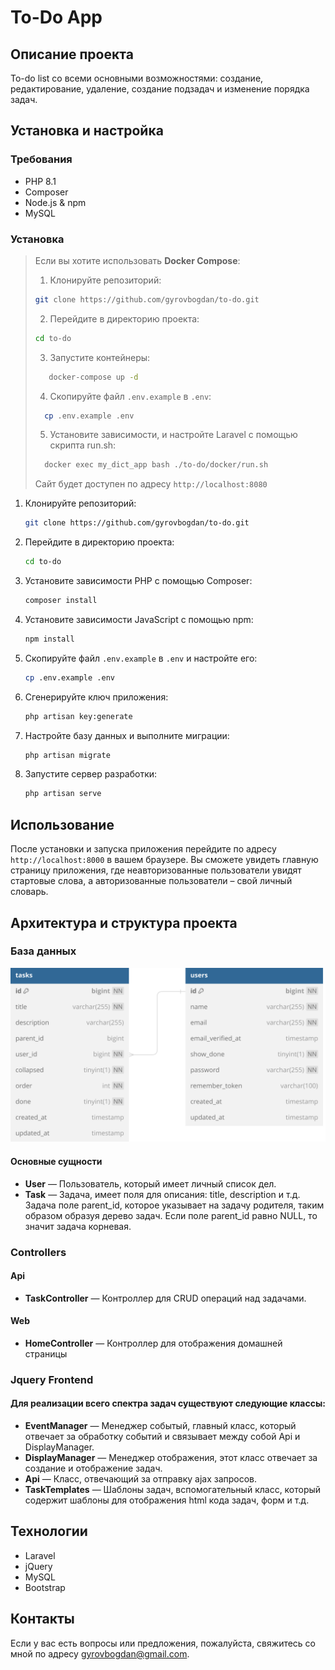 # To-Do App

## Описание проекта

To-do list со всеми основными возможностями: создание, редактирование, удаление, создание подзадач и изменение порядка задач.

## Установка и настройка

### Требования

-   PHP 8.1
-   Composer
-   Node.js & npm
-   MySQL

### Установка

> Если вы хотите использовать **Docker Compose**:
>
> 1.  Клонируйте репозиторий:
>
> ```bash
> git clone https://github.com/gyrovbogdan/to-do.git
> ```
>
> 2.  Перейдите в директорию проекта:
>
> ```bash
> cd to-do
> ```
>
> 3. Запустите контейнеры:
>
> ```bash
>    docker-compose up -d
> ```
>
> 4. Скопируйте файл `.env.example` в `.env`:
>
> ```bash
>   cp .env.example .env
> ```
>
> 5. Установите зависимости, и настройте Laravel с помощью скрипта run.sh:
>
> ```bash
>   docker exec my_dict_app bash ./to-do/docker/run.sh
> ```
>
> Сайт будет доступен по адресу `http://localhost:8080`

1. Клонируйте репозиторий:

    ```bash
    git clone https://github.com/gyrovbogdan/to-do.git
    ```

2. Перейдите в директорию проекта:

    ```bash
    cd to-do
    ```

3. Установите зависимости PHP с помощью Composer:

    ```bash
    composer install
    ```

4. Установите зависимости JavaScript с помощью npm:

    ```bash
    npm install
    ```

5. Скопируйте файл `.env.example` в `.env` и настройте его:

    ```bash
    cp .env.example .env
    ```

6. Сгенерируйте ключ приложения:

    ```bash
    php artisan key:generate
    ```

7. Настройте базу данных и выполните миграции:

    ```bash
    php artisan migrate
    ```

8. Запустите сервер разработки:
    ```bash
    php artisan serve
    ```

## Использование

После установки и запуска приложения перейдите по адресу `http://localhost:8000` в вашем браузере. Вы сможете увидеть главную страницу приложения, где неавторизованные пользователи увидят стартовые слова, а авторизованные пользователи – свой личный словарь.

## Архитектура и структура проекта

### База данных

![Структура приложения](./docs/to-do-structure.svg)

#### Основные сущности

-   **User** — Пользователь, который имеет личный список дел.
-   **Task** — Задача, имеет поля для описания: title, description и т.д. Задача поле parent_id, которое указывает на задачу родителя, таким образом образуя дерево задач. Если поле parent_id равно NULL, то значит задача корневая.

### Controllers

#### Api

-   **TaskController** — Контроллер для CRUD операций над задачами.

#### Web

-   **HomeController** — Контроллер для отображения домашней страницы

### Jquery Frontend

#### Для реализации всего спектра задач существуют следующие классы:

-   **EventManager** — Менеджер событый, главный класс, который отвечает за обработку событий и связывает между собой Api и DisplayManager.
-   **DisplayManager** — Meнеджер отображения, этот класс отвечает за создание и отображение задач.
-   **Api** — Класс, отвечающий за отправку ajax запросов.
-   **TaskTemplates** — Шаблоны задач, вспомогательный класс, который содержит шаблоны для отображения html кода задач, форм и т.д.

## Технологии

-   Laravel
-   jQuery
-   MySQL
-   Bootstrap

## Контакты

Если у вас есть вопросы или предложения, пожалуйста, свяжитесь со мной по адресу [gyrovbogdan@gmail.com](mailto:gyrovbogdan@gmail.com).

